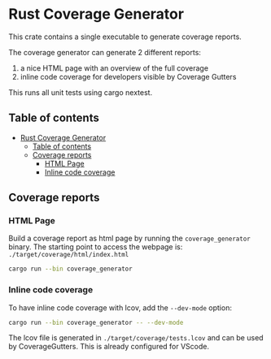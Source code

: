 # Rust Coverage Generator

This crate contains a single executable to generate coverage reports.

The coverage generator can generate 2 different reports:
1. a nice HTML page with an overview of the full coverage
2. inline code coverage for developers visible by Coverage Gutters

This runs all unit tests using cargo nextest.

## Table of contents

- [Rust Coverage Generator](#rust-coverage-generator)
  - [Table of contents](#table-of-contents)
  - [Coverage reports](#coverage-reports)
    - [HTML Page](#html-page)
    - [Inline code coverage](#inline-code-coverage)


## Coverage reports

### HTML Page

Build a coverage report as html page by running the `coverage_generator` binary.
The starting point to access the webpage is: `./target/coverage/html/index.html`

```sh
cargo run --bin coverage_generator
```

### Inline code coverage

To have inline code coverage with lcov, add the `--dev-mode` option:

```sh
cargo run --bin coverage_generator -- --dev-mode
```
The lcov file is generated in `./target/coverage/tests.lcov` and can be used by CoverageGutters.
This is already configured for VScode.
